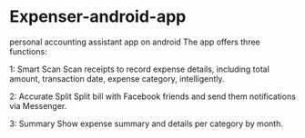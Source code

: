 # Expenser-android-app
personal accounting assistant app on android
The app offers three functions:

1: Smart Scan
Scan receipts to record expense details, including total amount, transaction date, expense category, intelligently.

2: Accurate Split
Split bill with Facebook friends and send them notifications via Messenger.

3: Summary
Show expense summary and details per category by month.
